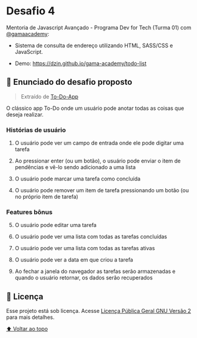 <a name="topo"></a>

# Desafio 4

Mentoria de Javascript Avançado - Programa Dev for Tech (Turma 01) com [@gamaacademy](https://github.com/gamaacademy):

- Sistema de consulta de endereço utilizando HTML, SASS/CSS e JavaScript.

- Demo: https://dzin.github.io/gama-academy/todo-list

## 🚀 Enunciado do desafio proposto

> Extraído de [To-Do-App](https://github.com/florinpop17/app-ideas/blob/master/Projects/2-Intermediate/To-Do-App.md)

O clássico app To-Do onde um usuário pode anotar todas as coisas que deseja realizar.

### Histórias de usuário

1. O usuário pode ver um campo de entrada onde ele pode digitar uma tarefa

2. Ao pressionar enter (ou um botão), o usuário pode enviar o item de pendências e vê-lo sendo adicionado a uma lista

3. O usuário pode marcar uma tarefa como concluída

4. O usuário pode remover um item de tarefa pressionando um botão (ou no próprio item de tarefa)

### Features bônus

5. O usuário pode editar uma tarefa

6. O usuário pode ver uma lista com todas as tarefas concluídas

7. O usuário pode ver uma lista com todas as tarefas ativas

8. O usuário pode ver a data em que criou a tarefa

9. Ao fechar a janela do navegador as tarefas serão armazenadas e quando o usuário retornar, os dados serão recuperados

## 📝 Licença

Esse projeto está sob licença. Acesse [Licença Pública Geral GNU Versão 2](https://www.gnu.org/licenses/gpl-2.0.html) para mais detalhes.

[⬆ Voltar ao topo](#topo)
